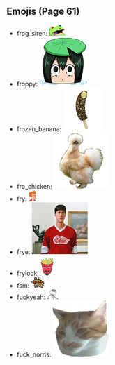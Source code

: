 
## Emojis (Page 61)

* frog_siren: ![frog_siren](output/frog_siren.gif)
* froppy: ![froppy](output/froppy.png)
* frozen_banana: ![frozen_banana](output/frozen_banana.png)
* fro_chicken: ![fro_chicken](output/fro_chicken.png)
* fry: ![fry](output/fry.png)
* frye: ![frye](output/frye.jpg)
* frylock: ![frylock](output/frylock.gif)
* fsm: ![fsm](output/fsm.gif)
* fuckyeah: ![fuckyeah](output/fuckyeah.png)
* fuck_norris: ![fuck_norris](output/fuck_norris.png)
